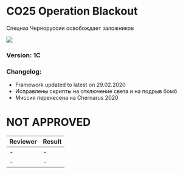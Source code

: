 # CO25 Operation Blackout
Спецназ Черноруссии освобождает заложников

<img src='https://raw.githubusercontent.com/rempopo/CO23_Operation_Blackout.chernarus/master/overview.jpg' />

### Version: 1C

### Changelog:
- Framework updated to latest on 29.02.2020
- Исправлены скрипты на отключение света и на подрыв бомб
- Миссия перенесена на Chernarus 2020

# NOT APPROVED
| Reviewer | Result |
| ------------ | ------------- |
| - | - |
| - | - |